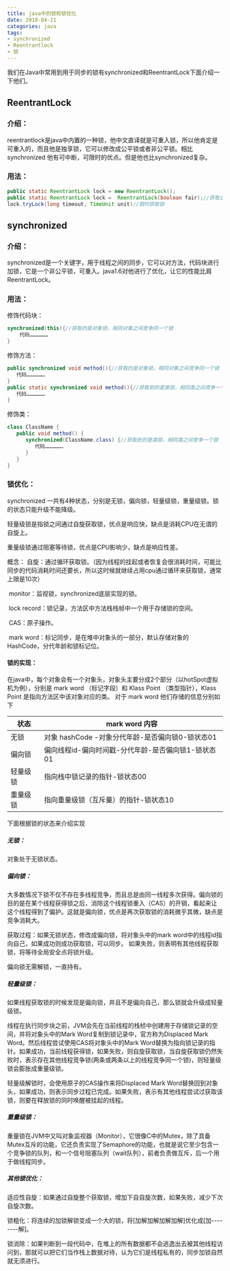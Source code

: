 ```yaml
---
title: java中的锁和锁优化
date: 2018-04-21
categories: java
tags:
- synchronized
- Reentrantlock
- 锁
---
```




我们在Java中常用到用于同步的锁有synchronized和ReentrantLock下面介绍一下他们。



<!---begin--->



## ReentrantLock

### 介绍：

reentrantlock是java中内置的一种锁，他中文直译就是可重入锁，所以他肯定是可重入的，而且他是独享锁，它可以修改成公平锁或者非公平锁。相比synchronized 他有可中断，可限时的优点。但是他也比synchronized复杂。

### 用法：

```java
public static ReentrantLock lock = new ReentrantLock();
public static ReentrantLock lock =  ReentrantLock(boolean fair);//获取公平非公平锁
lock.tryLock(long timeout, TimeUnit unit)//限时获取锁
```



## synchronized

### 介绍：

synchronized是一个关键字，用于线程之间的同步，它可以对方法，代码块进行加锁，它是一个非公平锁，可重入。java1.6对他进行了优化，让它的性能比肩ReentrantLock。

### 用法：

修饰代码块：

```java
synchronized(this){//获取的是对象锁，相同对象之间竞争同一个锁
    代码………………
}
```

修饰方法：

```java
public synchronized void method(){//获取的是对象锁，相同对象之间竞争同一个锁
   代码………………
}
public static synchronized void method(){//获取到的是类锁，相同类之间竞争一个锁
   代码………………
}
```

修饰类：

```java
class ClassName {
   public void method() {
      synchronized(ClassName.class) {//获取到的是类锁，相同类之间竞争一个锁
         代码………………
      }
   }
}
```


### 锁优化：

synchronized 一共有4种状态，分别是无锁，偏向锁，轻量级锁，重量级锁。锁的状态只能升级不能降级。

轻量级锁是指锁之间通过自旋获取锁，优点是响应快，缺点是消耗CPU在无谓的自旋上。

重量级锁通过阻塞等待锁，优点是CPU影响少，缺点是响应性差。

概念：	自旋：通过循环获取锁。（因为线程的挂起或者恢复会很消耗时间，可能比同步的代码消耗时间还要长，所以这时候就继续占用cpu通过循环来获取锁，通常上限是10次）

​		monitor：监视锁，synchronized底层实现的锁。

​		lock record：锁记录，方法区中方法栈栈帧中一个用于存储锁的空间。

​		CAS：原子操作。

​		mark word：标记同步，是在堆中对象头的一部分，默认存储对象的HashCode，分代年龄和锁标记位。

#### 锁的实现：

在java中，每个对象会有一个对象头，对象头主要分成2个部分（以hotSpot虚拟机为例），分别是 mark word （标记字段）和 Klass Point （类型指针），Klass Point 是指向方法区中该对象对应的类。
对于 mark word 他们存储的信息分别如下

|  状态   | mark word 内容  |
|  ----  | ----  |
| 无锁  | 对象 hashCode -对象分代年龄-是否偏向锁0-锁状态01 |
| 偏向锁  | 偏向线程id-偏向时间戳-分代年龄-是否偏向锁1-锁状态01 |
| 轻量级锁 | 指向栈中锁记录的指针-锁状态00 |
| 重量级锁 | 指向重量级锁（互斥量）的指针-锁状态10 |

下面根据锁的状态来介绍实现

##### 无锁：

对象处于无锁状态。

##### 偏向锁：

大多数情况下锁不仅不存在多线程竞争，而且总是由同一线程多次获得。偏向锁的目的是在某个线程获得锁之后，消除这个线程锁重入（CAS）的开销，看起来让这个线程得到了偏护。这就是偏向锁，优点是再次获取锁的消耗微乎其微，缺点是竞争消耗大。

获取过程：如果无锁状态，修改成偏向锁，将对象头中的mark word中的线程id指向自己，如果成功则成功获取锁，可以同步。 如果失败，则表明有其他线程获取锁，将等待全局安全点将锁升级。

偏向锁无需解锁，一直持有。

##### 轻量级锁：

如果线程获取锁的时候发现是偏向锁，并且不是偏向自己，那么锁就会升级成轻量级锁。

线程在执行同步块之前，JVM会先在当前线程的栈桢中创建用于存储锁记录的空间，并将对象头中的Mark Word复制到锁记录中，官方称为Displaced Mark Word。然后线程尝试使用CAS将对象头中的Mark Word替换为指向锁记录的指针。如果成功，当前线程获得锁，如果失败，则自旋获取锁，当自旋获取锁仍然失败时，表示存在其他线程竞争锁(两条或两条以上的线程竞争同一个锁)，则轻量级锁会膨胀成重量级锁。

轻量级解锁时，会使用原子的CAS操作来将Displaced Mark Word替换回到对象头，如果成功，则表示同步过程已完成。如果失败，表示有其他线程尝试过获取该锁，则要在释放锁的同时唤醒被挂起的线程。

##### 重量级锁：

重量锁在JVM中又叫对象监视器（Monitor），它很像C中的Mutex，除了具备Mutex互斥的功能，它还负责实现了Semaphore的功能，也就是说它至少包含一个竞争锁的队列，和一个信号阻塞队列（wait队列），前者负责做互斥，后一个用于做线程同步。

##### 其他锁优化：

适应性自旋：如果通过自旋整个获取锁，增加下自自旋次数，如果失败，减少下次自旋次数。

锁粗化：将连续的加锁解锁变成一个大的锁，将[加解加解加解加解]优化成[加--------解]。

锁消除：如果判断到一段代码中，在堆上的所有数据都不会逃逸出去被其他线程访问到，那就可以把它们当作栈上数据对待，认为它们是线程私有的，同步加锁自然就无须进行。




